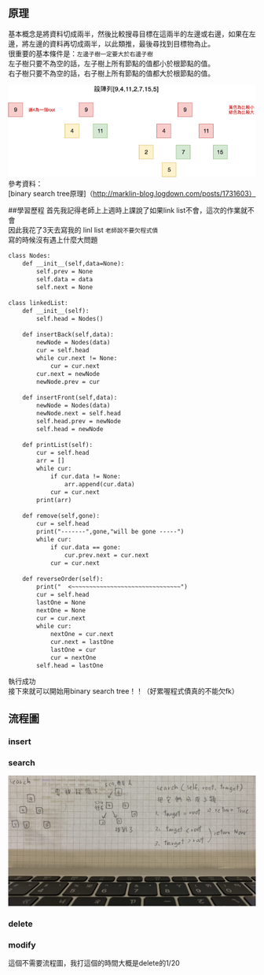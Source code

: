 ## 原理
基本概念是將資料切成兩半，然後比較搜尋目標在這兩半的左邊或右邊，如果在左邊，將左邊的資料再切成兩半，以此類推，最後尋找到目標物為止。  
很重要的基本條件是：`左邊子樹一定要大於右邊子樹`  
左子樹只要不為空的話，左子樹上所有節點的值都小於根節點的值。  
右子樹只要不為空的話，右子樹上所有節點的值都大於根節點的值。  

![](https://github.com/hsuanwen0114/sharon8811437/blob/master/binary%20search%20tree/bst%E5%8E%9F%E7%90%86.png)  
參考資料：  
[binary search tree原理]（http://marklin-blog.logdown.com/posts/1731603）

##學習歷程
首先我記得老師上上週時上課說了如果link list不會，這次的作業就不會  
因此我花了3天去寫我的 linl list `老師說不要欠程式債`  
寫的時候沒有遇上什麼大問題  
```
class Nodes:
    def __init__(self,data=None):
        self.prev = None
        self.data = data
        self.next = None

class linkedList:
    def __init__(self):
        self.head = Nodes()

    def insertBack(self,data):
        newNode = Nodes(data)
        cur = self.head
        while cur.next != None:
            cur = cur.next
        cur.next = newNode
        newNode.prev = cur

    def insertFront(self,data):   
        newNode = Nodes(data)
        newNode.next = self.head
        self.head.prev = newNode
        self.head = newNode 
        
    def printList(self):
        cur = self.head
        arr = []
        while cur: 
            if cur.data != None:
                arr.append(cur.data)
            cur = cur.next
        print(arr)

    def remove(self,gone):
        cur = self.head
        print("-------",gone,"will be gone -----")
        while cur:
            if cur.data == gone:
                cur.prev.next = cur.next    
            cur = cur.next

    def reverseOrder(self):
        print("  <~~~~~~~~~~~~~~~~~~~~~~~~~~~~~~~")
        cur = self.head
        lastOne = None
        nextOne = None
        cur = cur.next
        while cur:
            nextOne = cur.next
            cur.next = lastOne
            lastOne = cur
            cur = nextOne
        self.head = lastOne
```
執行成功   
接下來就可以開始用binary search tree！！（好累喔程式債真的不能欠fk）    


## 流程圖

### insert
### search
![](https://github.com/hsuanwen0114/sharon8811437/blob/master/binary%20search%20tree/search%20bst.jpg)  
### delete
### modify
這個不需要流程圖，我打這個的時間大概是delete的1/20   











